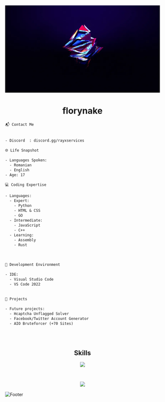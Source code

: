 ![Header](./1.png)

<h1 align="center">florynake</h1>
<a href="https://shock.lol/florynake"></a>
<a href="https://discord.gg/rayxservices"></a>

```
📬 Contact Me


- Discord  : discord.gg/rayxservices

🌐 Life Snapshot

- Languages Spoken: 
  - Romanian
  - English
- Age: 17

💻 Coding Expertise

- Languages:
  - Expert: 
    - Python
    - HTML & CSS
    - GO
  - Intermediate:
    - JavaScript
    - C++
  - Learning:
    - Assembly
    - Rust



🔧 Development Environment

- IDE:
  - Visual Studio Code
  - VS Code 2022


🚀 Projects

- Future projects:
  - Hcaptcha Unflagged Solver
  - Facebook/Twitter Account Generator
  - AIO Bruteforcer (+70 Sites)


```
<br>
<h2 align="center">Skills </h2>
<p align="center">
  <a href="https://skillicons.dev">
    <img src="https://skillicons.dev/icons?i=python,golang,js,vscode,c,cpp,cs,html,css" />
  </a>
</p>
<br>

<p align="center">
  <img src="https://github-readme-stats.vercel.app/api/?username=H4cK3dR4Du&title_color=219ebc&text_color=bde0fe&show_icons=true&bg_color=00000000&hide_border=true&icon_color=674fc9&hide_title=false&count_private=true" />
</p>

![Footer](./2.png)

